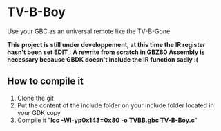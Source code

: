 # TV-B-Boy
Use your GBC as an universal remote like the TV-B-Gone

**This project is still under developpement, at this time the IR register hasn't been set
EDIT : A rewrite from scratch in GBZ80 Assembly is necessary because GBDK doesn't include the IR function sadly :(**

## How to compile it
1. Clone the git
2. Put the content of the include folder on your include folder located in your GDK copy
3. Compile it "**lcc -Wl-yp0x143=0x80 -o TVBB.gbc TV-B-Boy.c**"
